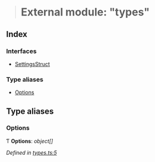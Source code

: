 > # External module: "types"

## Index

### Interfaces

* [SettingsStruct](../interfaces/_types_.settingsstruct.md)

### Type aliases

* [Options](_types_.md#options)

## Type aliases

###  Options

Ƭ **Options**: *object[]*

*Defined in [types.ts:5](https://github.com/polkadot-js/ui/blob/6e4f9df/packages/ui-settings/src/types.ts#L5)*